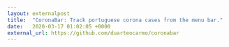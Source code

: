 ```yaml
---
layout: externalpost
title:  "CoronaBar: Track portuguese corona cases from the menu bar."
date:   2020-03-17 01:02:05 +0000
external_url: https://github.com/duarteocarmo/coronabar
---
```

